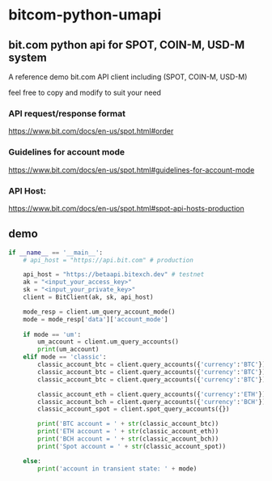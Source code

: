 # bitcom-python-umapi

## bit.com python api for SPOT, COIN-M, USD-M system

A reference demo bit.com API client including (SPOT, COIN-M, USD-M)

feel free to copy and modify to suit your need

### API request/response format
https://www.bit.com/docs/en-us/spot.html#order

### Guidelines for account mode
https://www.bit.com/docs/en-us/spot.html#guidelines-for-account-mode

### API Host:
https://www.bit.com/docs/en-us/spot.html#spot-api-hosts-production



## demo

```python
if __name__ == '__main__':
    # api_host = "https://api.bit.com" # production

    api_host = "https://betaapi.bitexch.dev" # testnet
    ak = "<input_your_access_key>"
    sk = "<input_your_private_key>"
    client = BitClient(ak, sk, api_host)

    mode_resp = client.um_query_account_mode()
    mode = mode_resp['data']['account_mode']
    
    if mode == 'um':
        um_account = client.um_query_accounts()
        print(um_account)
    elif mode == 'classic':
        classic_account_btc = client.query_accounts({'currency':'BTC'})
        classic_account_btc = client.query_accounts({'currency':'BTC'})
        classic_account_btc = client.query_accounts({'currency':'BTC'})

        classic_account_eth = client.query_accounts({'currency':'ETH'})
        classic_account_bch = client.query_accounts({'currency':'BCH'})
        classic_account_spot = client.spot_query_accounts({})

        print('BTC account = ' + str(classic_account_btc))
        print('ETH account = ' + str(classic_account_eth))
        print('BCH account = ' + str(classic_account_bch))
        print('Spot account = ' + str(classic_account_spot))

    else:
        print('account in transient state: ' + mode)
```        